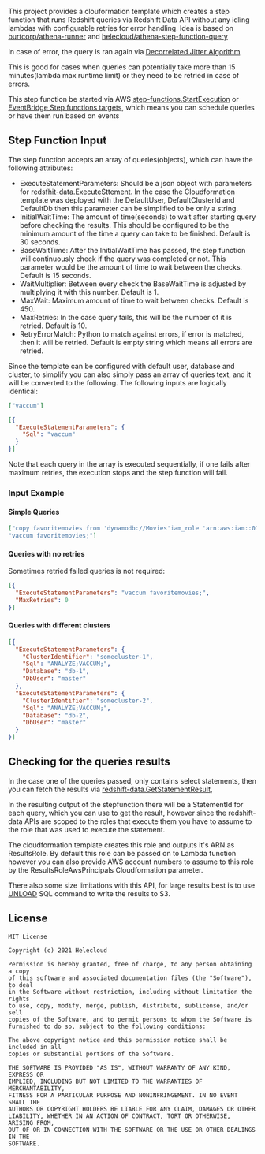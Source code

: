 This project provides a clouformation template which creates a step function that runs Redshift queries via Redshift Data API without any idling lambdas with configurable
retries for error handling. Idea is based on [burtcorp/athena-runner](https://github.com/burtcorp/athena-runner) and [helecloud/athena-step-function-query](https://github.com/burtcorp/athena-runner)

In case of error, the query is ran again via [Decorrelated Jitter Algorithm](https://aws.amazon.com/blogs/architecture/exponential-backoff-and-jitter/)

This is good for cases when queries can potentially take more than 15 minutes(lambda max runtime limit) or they need to be retried in case of errors.

This step function be started via AWS [step-functions.StartExecution](https://docs.aws.amazon.com/step-functions/latest/apireference/API_StartExecution.html) or [EventBridge Step functions targets](https://docs.aws.amazon.com/eventbridge/latest/userguide/eventbridge-targets.html), which means you can schedule queries or have them run based on events 


## Step Function Input

The step function accepts an array of queries(objects), which can have the following attributes:

- ExecuteStatementParameters: Should be a json object with parameters for [redsfhit-data.ExecuteSttement](https://docs.aws.amazon.com/redshift-data/latest/APIReference/API_ExecuteStatement.html). In the case the Cloudformation template was deployed with the DefaultUser, DefaultClusterId and DefaultDb then this parameter can be simplified to be only a string.
- InitialWaitTime: The amount of time(seconds) to wait after starting query before checking the results. This should be configured to be the minimum amount of the time a query can take to be finished. Default is 30 seconds. 
- BaseWaitTime: After the InitialWaitTime has passed, the step function will continuously check if the query was completed or not. This parameter would be the amount of time to wait between the checks. Default is 15 seconds.
- WaitMultiplier: Between every check the BaseWaitTime is adjusted by multiplying it with this number. Default is 1.
- MaxWait: Maximum amount of time to wait between checks. Default is 450.
- MaxRetries: In the case query fails, this will be the number of it is retried. Default is 10.
- RetryErrorMatch: Python to match against errors, if error is matched, then it will be retried. Default is empty string which means all errors are retried.

Since the template can be configured with default user, database and cluster, to simplify you can also simply pass an array of queries text, and it will be converted to the following. The following inputs are logically identical:

```json
["vaccum"]
```

```json
[{
  "ExecuteStatementParameters": {
    "Sql": "vaccum"
  }
}]
```

Note that each query in the array is executed sequentially, if one fails after maximum retries, the execution stops and the step function will fail.

### Input Example

#### Simple Queries

```json
["copy favoritemovies from 'dynamodb://Movies'iam_role 'arn:aws:iam::0123456789012:role/MyRedshiftRole' readratio 50;", 
"vaccum favoritemovies;"]
```

#### Queries with no retries

Sometimes retried failed queries is not required:

```json
[{
  "ExecuteStatementParameters": "vaccum favoritemovies;",
  "MaxRetries": 0
}]
```

#### Queries with different clusters

```json
[{
  "ExecuteStatementParameters": {
    "ClusterIdentifier": "somecluster-1",
    "Sql": "ANALYZE;VACCUM;",
    "Database": "db-1",
    "DbUser": "master"
  },
  "ExecuteStatementParameters": {
    "ClusterIdentifier": "somecluster-2",
    "Sql": "ANALYZE;VACCUM;",
    "Database": "db-2",
    "DbUser": "master"
  }
}]
```

## Checking for the queries results

In the case one of the queries passed, only contains select statements, then you can fetch the results via 
[redshift-data.GetStatementResult](https://docs.aws.amazon.com/redshift-data/latest/APIReference/API_GetStatementResult.html),

In the resulting output of the stepfunction there will be a StatementId for each query, which you can use to get the result, however since the redshift-data APIs are scoped to the roles that execute them you have to assume to the role that was used to execute the statement.

The cloudformation template creates this role and outputs it's ARN as ResultsRole. By default this role can be passed on to Lambda function
however you can also provide AWS account numbers to assume to this role by the ResultsRoleAwsPrincipals Cloudformation parameter.

There also some size limitations with this API, for large results best is to use [UNLOAD](https://docs.aws.amazon.com/redshift/latest/dg/r_UNLOAD.html) SQL command to write the results to S3. 

## License
```
MIT License
                                                                              
Copyright (c) 2021 Helecloud
                                                                              
Permission is hereby granted, free of charge, to any person obtaining a copy
of this software and associated documentation files (the "Software"), to deal
in the Software without restriction, including without limitation the rights
to use, copy, modify, merge, publish, distribute, sublicense, and/or sell
copies of the Software, and to permit persons to whom the Software is
furnished to do so, subject to the following conditions:
                                                                              
The above copyright notice and this permission notice shall be included in all
copies or substantial portions of the Software.
                                                                              
THE SOFTWARE IS PROVIDED "AS IS", WITHOUT WARRANTY OF ANY KIND, EXPRESS OR
IMPLIED, INCLUDING BUT NOT LIMITED TO THE WARRANTIES OF MERCHANTABILITY,
FITNESS FOR A PARTICULAR PURPOSE AND NONINFRINGEMENT. IN NO EVENT SHALL THE
AUTHORS OR COPYRIGHT HOLDERS BE LIABLE FOR ANY CLAIM, DAMAGES OR OTHER
LIABILITY, WHETHER IN AN ACTION OF CONTRACT, TORT OR OTHERWISE, ARISING FROM,
OUT OF OR IN CONNECTION WITH THE SOFTWARE OR THE USE OR OTHER DEALINGS IN THE
SOFTWARE.
```